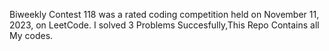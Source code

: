 Biweekly Contest 118 was a rated coding competition held on November 11, 2023, on LeetCode. I solved 3 Problems Succesfully,This Repo Contains all My codes. 
